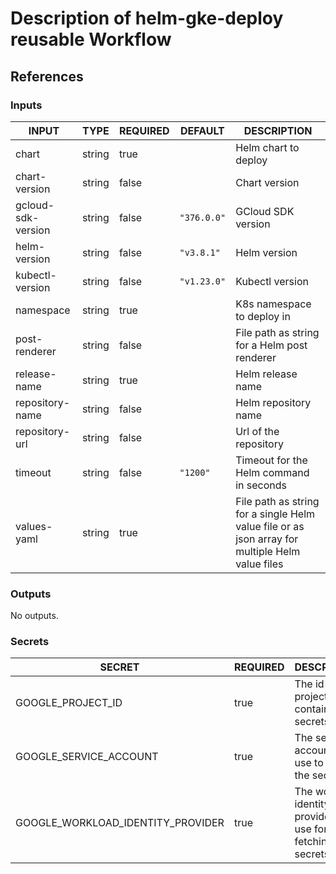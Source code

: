 # Description of helm-gke-deploy reusable Workflow

## References

### Inputs

<!-- AUTO-DOC-INPUT:START - Do not remove or modify this section -->

| INPUT              | TYPE   | REQUIRED | DEFAULT     | DESCRIPTION                                                                                     |
| ------------------ | ------ | -------- | ----------- | ----------------------------------------------------------------------------------------------- |
| chart              | string | true     |             | Helm chart to deploy                                                                            |
| chart-version      | string | false    |             | Chart version                                                                                   |
| gcloud-sdk-version | string | false    | `"376.0.0"` | GCloud SDK version                                                                              |
| helm-version       | string | false    | `"v3.8.1"`  | Helm version                                                                                    |
| kubectl-version    | string | false    | `"v1.23.0"` | Kubectl version                                                                                 |
| namespace          | string | true     |             | K8s namespace to deploy in                                                                      |
| post-renderer      | string | false    |             | File path as string for a Helm post renderer                                                    |
| release-name       | string | true     |             | Helm release name                                                                               |
| repository-name    | string | false    |             | Helm repository name                                                                            |
| repository-url     | string | false    |             | Url of the repository                                                                           |
| timeout            | string | false    | `"1200"`    | Timeout for the Helm command in seconds                                                         |
| values-yaml        | string | true     |             | File path as string for a single Helm value file or as json array for multiple Helm value files |

<!-- AUTO-DOC-INPUT:END -->

### Outputs

<!-- AUTO-DOC-OUTPUT:START - Do not remove or modify this section -->

No outputs.

<!-- AUTO-DOC-OUTPUT:END -->

### Secrets

<!-- AUTO-DOC-SECRETS:START - Do not remove or modify this section -->

| SECRET                            | REQUIRED | DESCRIPTION                                                |
| --------------------------------- | -------- | ---------------------------------------------------------- |
| GOOGLE_PROJECT_ID                 | true     | The id of the project which contains the secrets           |
| GOOGLE_SERVICE_ACCOUNT            | true     | The service account to use to fetch the secrets            |
| GOOGLE_WORKLOAD_IDENTITY_PROVIDER | true     | The workload identity provider to use for fetching secrets |

<!-- AUTO-DOC-SECRETS:END -->
